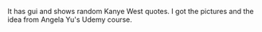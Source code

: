 It has gui and shows random Kanye West quotes.
I got the pictures and the idea from Angela Yu's Udemy course.
